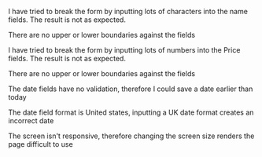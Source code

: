 I have tried to break the form by inputting lots of characters into the name fields. The result is not as expected. 

There are no upper or lower boundaries against the fields

I have tried to break the form by inputting lots of numbers into the Price fields. The result is not as expected.

There are no upper or lower boundaries against the fields

The date fields have no validation, therefore I could save a date earlier than today

The date field format is United states, inputting a UK date format creates an incorrect date

The screen isn't responsive, therefore changing the screen size renders the page difficult to use
